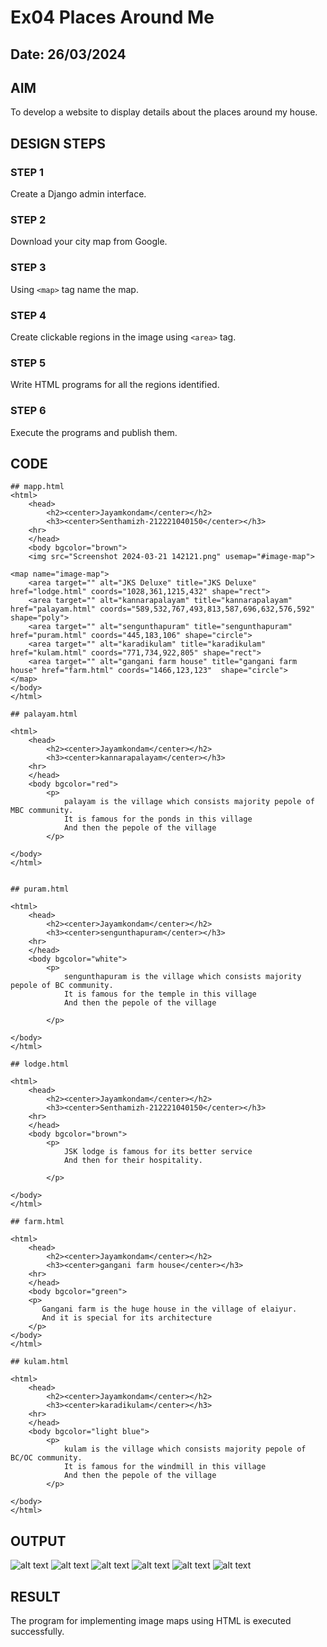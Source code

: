 # Ex04 Places Around Me
## Date: 26/03/2024

## AIM
To develop a website to display details about the places around my house.

## DESIGN STEPS

### STEP 1
Create a Django admin interface.

### STEP 2
Download your city map from Google.

### STEP 3
Using ```<map>``` tag name the map.

### STEP 4
Create clickable regions in the image using ```<area>``` tag.

### STEP 5
Write HTML programs for all the regions identified.

### STEP 6
Execute the programs and publish them.

## CODE
```
## mapp.html
<html>
    <head>
        <h2><center>Jayamkondam</center></h2>
        <h3><center>Senthamizh-212221040150</center></h3>
    <hr>
    </head>
    <body bgcolor="brown">
    <img src="Screenshot 2024-03-21 142121.png" usemap="#image-map">

<map name="image-map">
    <area target="" alt="JKS Deluxe" title="JKS Deluxe" href="lodge.html" coords="1028,361,1215,432" shape="rect">
    <area target="" alt="kannarapalayam" title="kannarapalayam" href="palayam.html" coords="589,532,767,493,813,587,696,632,576,592" shape="poly">
    <area target="" alt="sengunthapuram" title="sengunthapuram" href="puram.html" coords="445,183,106" shape="circle">
    <area target="" alt="karadikulam" title="karadikulam" href="kulam.html" coords="771,734,922,805" shape="rect">
    <area target="" alt="gangani farm house" title="gangani farm house" href="farm.html" coords="1466,123,123"  shape="circle">
</map>
</body>
</html>

## palayam.html

<html>
    <head>
        <h2><center>Jayamkondam</center></h2>
        <h3><center>kannarapalayam</center></h3>
    <hr>
    </head>
    <body bgcolor="red">
        <p>
            palayam is the village which consists majority pepole of MBC community.
            It is famous for the ponds in this village
            And then the pepole of the village
        </p>

</body>
</html>


## puram.html

<html>
    <head>
        <h2><center>Jayamkondam</center></h2>
        <h3><center>sengunthapuram</center></h3>
    <hr>
    </head>
    <body bgcolor="white">
        <p>
            sengunthapuram is the village which consists majority pepole of BC community.
            It is famous for the temple in this village
            And then the pepole of the village

        </p>
   
</body>
</html>

## lodge.html

<html>
    <head>
        <h2><center>Jayamkondam</center></h2>
        <h3><center>Senthamizh-212221040150</center></h3>
    <hr>
    </head>
    <body bgcolor="brown">
        <p>
            JSK lodge is famous for its better service
            And then for their hospitality.

        </p>
    
</body>
</html>

## farm.html

<html>
    <head>
        <h2><center>Jayamkondam</center></h2>
        <h3><center>gangani farm house</center></h3>
    <hr>
    </head>
    <body bgcolor="green">
    <p>
       Gangani farm is the huge house in the village of elaiyur.
       And it is special for its architecture
    </p>
</body>
</html>

## kulam.html

<html>
    <head>
        <h2><center>Jayamkondam</center></h2>
        <h3><center>karadikulam</center></h3>
    <hr>
    </head>
    <body bgcolor="light blue">
        <p>
            kulam is the village which consists majority pepole of BC/OC community.
            It is famous for the windmill in this village
            And then the pepole of the village
        </p>
    
</body>
</html>

```


## OUTPUT
![alt text](<Screenshot 2024-03-26 142817.png>)
![alt text](<Screenshot 2024-03-26 142919.png>)
![alt text](<Screenshot 2024-03-26 142936.png>)
![alt text](<Screenshot 2024-03-26 142951.png>)
![alt text](<Screenshot 2024-03-26 143001.png>)
![alt text](<Screenshot 2024-03-26 144118.png>)

## RESULT
The program for implementing image maps using HTML is executed successfully.
